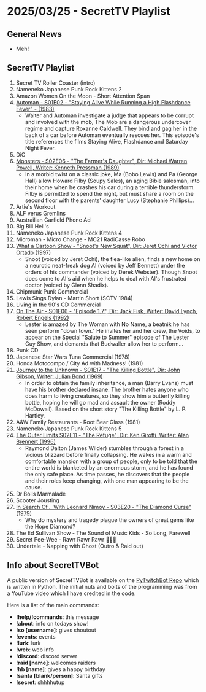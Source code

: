 # 2025/03/25 - SecretTV Playlist

## General News

- Meh!

## SecretTV Playlist

1. Secret TV Roller Coaster (intro)
2. Nameneko Japanese Punk Rock Kittens 2
3. Amazon Women On the Moon - Short Attention Span
5. [Automan - S01E02 - "Staying Alive While Running a High Flashdance Fever" - (1983)](https://en.wikipedia.org/wiki/Automan#Episodes)
   - Walter and Automan investigate a judge that appears to be corrupt and involved with the mob, The Mob are a dangerous undercover regime and capture Roxanne Caldwell. They bind and gag her in the back of a car before Automan eventually rescues her.  This episode's title references the films Staying Alive, Flashdance and Saturday Night Fever.
6. DiC
7. [Monsters - S02E06 - "The Farmer's Daughter", Dir: Michael Warren Powell, Writer: Kenneth Pressman (1989)](https://en.wikipedia.org/wiki/List_of_Monsters_episodes#Season_2_(1989%E2%80%9390))
   - In a morbid twist on a classic joke, Ma (Bobo Lewis) and Pa (George Hall) allow Howard Filby (Soupy Sales), an aging Bible salesman, into their home when he crashes his car during a terrible thunderstorm. Filby is permitted to spend the night, but must share a room on the second floor with the parents' daughter Lucy (Stephanie Phillips)...
8. Artie's Workout
9. ALF verus Gremlins
10. Austrailian Garfield Phone Ad
10. Big Bill Hell's
11. Nameneko Japanese Punk Rock Kittens 4
12. Microman - Micro Change - MC21 RadiCasse Robo
14. [What a Cartoon Show - "Snoot's New Squat", Dir: Jeret Ochi and Victor Ortado (1997)](https://en.wikipedia.org/wiki/What_a_Cartoon!)
    - Snoot (voiced by Jeret Ochi), the flea-like alien, finds a new home on a neurotic neat-freak dog Al (voiced by Jeff Bennett) under the orders of his commander (voiced by Derek Webster). Though Snoot does come to Al's aid when he helps to deal with Al's frustrated doctor (voiced by Glenn Shadix).
15. Chipmunk Punk Commercial
16. Lewis Sings Dylan - Martin Short (SCTV 1984)
17. Living in the 90's CD Commercial
18. [On The Air - S01E06 - "Episode 1.7", Dir: Jack Fisk, Writer: David Lynch, Robert Engels (1992)](https://en.wikipedia.org/wiki/On_the_Air_(TV_series)#Episodes)
    - Lester is amazed by The Woman with No Name, a beatnik he has seen perform "down town." He invites her and her crew, the Voids, to appear on the Special "Salute to Summer" episode of The Lester Guy Show, and demands that Budwaller allow her to perform...
19. Punk CD
21. Japanese Star Wars Tuna Commercial (1978)
22. Honda Motocompo / City Ad with Madness! (1981)
23. [Journey to the Unknown - S01E17 - "The Killing Bottle", Dir: John Gibson, Writer: Julian Bond (1969)](https://en.wikipedia.org/wiki/Journey_to_the_Unknown#Episodes)
    - In order to obtain the family inheritance, a man (Barry Evans) must have his brother declared insane. The brother hates anyone who does harm to living creatures, so they show him a butterfly killing bottle, hoping he will go mad and assault the owner (Roddy McDowall). Based on the short story "The Killing Bottle" by L. P. Hartley.
24. A&W Family Restaurants - Root Bear Glass (1981)
25. Nameneko Japanese Punk Rock Kittens 5
26. [The Outer Limits S02E11 - "The Refuge", Dir: Ken Girotti, Writer: Alan Brennert (1996)](https://en.wikipedia.org/wiki/List_of_The_Outer_Limits_(1995_TV_series)_episodes#Season_2_(1996))
    - Raymond Dalton (James Wilder) stumbles through a forest in a vicious blizzard before finally collapsing. He wakes in a warm and comfortable mansion with a group of people, only to be told that the entire world is blanketed by an enormous storm, and he has found the only safe place. As time passes, he discovers that the people and their roles keep changing, with one man appearing to be the cause.
20. Dr Bolls Marmalade
27. Scooter Jousting
28. [In Search Of... With Leonard Nimoy - S03E20 - "The Diamond Curse" (1979)](https://en.wikipedia.org/wiki/In_Search_of..._(TV_series)#Season_3_(1978%E2%80%931979))
    - Why do mystery and tragedy plague the owners of great gems like the Hope Diamond?
29. The Ed Sullivan Show - The Sound of Music Kids - So Long, Farewell
30. Secret Pee-Wee - Rawr Rawr Rawr 🐊🐊🐊
31. Undertale - Napping with Ghost (Outro & Raid out)



## Info about SecretTVBot

A public version of SecretTVBot is available on the [PyTwitchBot Repo](https://github.com/awbored/PyTwitchBot) which is written in Python.  The initial nuts and bolts of the programming was from a YouTube video which I have credited in the code.

Here is a list of the main commands:
- **!help/!commands**: this message
- **!about**: info on todays show!
- **!so [username]**: gives shoutout
- **!events**: events
- **!lurk**: lurk
- **!web**: web info
- **!discord**: discord server
- **!raid [name]**: welcomes raiders
- **!hb [name]**: gives a happy birthday
- **!santa [blank/person]**: Santa gifts
- **!secret**: shhhhutup

